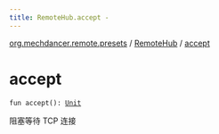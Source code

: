 ```yaml
---
title: RemoteHub.accept - 
---
```


[org.mechdancer.remote.presets](../index.html) / [RemoteHub](index.html) / [accept](./accept.html)

# accept

`fun accept(): `[`Unit`](https://kotlinlang.org/api/latest/jvm/stdlib/kotlin/-unit/index.html)

阻塞等待 TCP 连接

